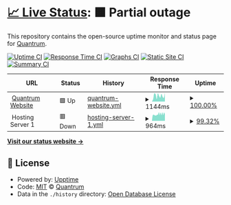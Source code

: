 # [📈 Live Status](https://status.quantrum.gr): <!--live status--> **🟧 Partial outage**

This repository contains the open-source uptime monitor and status page for [Quantrum](https://www.quantrum.gr).

[![Uptime CI](https://github.com/QuantrumDigital/uptime/workflows/Uptime%20CI/badge.svg)](https://github.com/QuantrumDigital/uptime/actions?query=workflow%3A%22Uptime+CI%22)
[![Response Time CI](https://github.com/QuantrumDigital/uptime/workflows/Response%20Time%20CI/badge.svg)](https://github.com/QuantrumDigital/uptime/actions?query=workflow%3A%22Response+Time+CI%22)
[![Graphs CI](https://github.com/QuantrumDigital/uptime/workflows/Graphs%20CI/badge.svg)](https://github.com/QuantrumDigital/uptime/actions?query=workflow%3A%22Graphs+CI%22)
[![Static Site CI](https://github.com/QuantrumDigital/uptime/workflows/Static%20Site%20CI/badge.svg)](https://github.com/QuantrumDigital/uptime/actions?query=workflow%3A%22Static+Site+CI%22)
[![Summary CI](https://github.com/QuantrumDigital/uptime/workflows/Summary%20CI/badge.svg)](https://github.com/QuantrumDigital/uptime/actions?query=workflow%3A%22Summary+CI%22)

<!--start: status pages-->
<!-- This summary is generated by Upptime (https://github.com/upptime/upptime) -->
<!-- Do not edit this manually, your changes will be overwritten -->
<!-- prettier-ignore -->
| URL | Status | History | Response Time | Uptime |
| --- | ------ | ------- | ------------- | ------ |
| <img alt="" src="https://icons.duckduckgo.com/ip3/quantrum.gr.ico" height="13"> [Quantrum Website](https://quantrum.gr) | 🟩 Up | [quantrum-website.yml](https://github.com/QuantrumDigital/uptime/commits/HEAD/history/quantrum-website.yml) | <details><summary><img alt="Response time graph" src="./graphs/quantrum-website/response-time-week.png" height="20"> 1144ms</summary><br><a href="https://status.quantrum.gr/history/quantrum-website"><img alt="Response time 2740" src="https://img.shields.io/endpoint?url=https%3A%2F%2Fraw.githubusercontent.com%2FQuantrumDigital%2Fuptime%2FHEAD%2Fapi%2Fquantrum-website%2Fresponse-time.json"></a><br><a href="https://status.quantrum.gr/history/quantrum-website"><img alt="24-hour response time 911" src="https://img.shields.io/endpoint?url=https%3A%2F%2Fraw.githubusercontent.com%2FQuantrumDigital%2Fuptime%2FHEAD%2Fapi%2Fquantrum-website%2Fresponse-time-day.json"></a><br><a href="https://status.quantrum.gr/history/quantrum-website"><img alt="7-day response time 1144" src="https://img.shields.io/endpoint?url=https%3A%2F%2Fraw.githubusercontent.com%2FQuantrumDigital%2Fuptime%2FHEAD%2Fapi%2Fquantrum-website%2Fresponse-time-week.json"></a><br><a href="https://status.quantrum.gr/history/quantrum-website"><img alt="30-day response time 1380" src="https://img.shields.io/endpoint?url=https%3A%2F%2Fraw.githubusercontent.com%2FQuantrumDigital%2Fuptime%2FHEAD%2Fapi%2Fquantrum-website%2Fresponse-time-month.json"></a><br><a href="https://status.quantrum.gr/history/quantrum-website"><img alt="1-year response time 2737" src="https://img.shields.io/endpoint?url=https%3A%2F%2Fraw.githubusercontent.com%2FQuantrumDigital%2Fuptime%2FHEAD%2Fapi%2Fquantrum-website%2Fresponse-time-year.json"></a></details> | <details><summary><a href="https://status.quantrum.gr/history/quantrum-website">100.00%</a></summary><a href="https://status.quantrum.gr/history/quantrum-website"><img alt="All-time uptime 99.30%" src="https://img.shields.io/endpoint?url=https%3A%2F%2Fraw.githubusercontent.com%2FQuantrumDigital%2Fuptime%2FHEAD%2Fapi%2Fquantrum-website%2Fuptime.json"></a><br><a href="https://status.quantrum.gr/history/quantrum-website"><img alt="24-hour uptime 100.00%" src="https://img.shields.io/endpoint?url=https%3A%2F%2Fraw.githubusercontent.com%2FQuantrumDigital%2Fuptime%2FHEAD%2Fapi%2Fquantrum-website%2Fuptime-day.json"></a><br><a href="https://status.quantrum.gr/history/quantrum-website"><img alt="7-day uptime 100.00%" src="https://img.shields.io/endpoint?url=https%3A%2F%2Fraw.githubusercontent.com%2FQuantrumDigital%2Fuptime%2FHEAD%2Fapi%2Fquantrum-website%2Fuptime-week.json"></a><br><a href="https://status.quantrum.gr/history/quantrum-website"><img alt="30-day uptime 99.72%" src="https://img.shields.io/endpoint?url=https%3A%2F%2Fraw.githubusercontent.com%2FQuantrumDigital%2Fuptime%2FHEAD%2Fapi%2Fquantrum-website%2Fuptime-month.json"></a><br><a href="https://status.quantrum.gr/history/quantrum-website"><img alt="1-year uptime 99.29%" src="https://img.shields.io/endpoint?url=https%3A%2F%2Fraw.githubusercontent.com%2FQuantrumDigital%2Fuptime%2FHEAD%2Fapi%2Fquantrum-website%2Fuptime-year.json"></a></details>
| <img alt="" src="https://icons.duckduckgo.com/ip3/null.ico" height="13"> Hosting Server 1 | 🟥 Down | [hosting-server-1.yml](https://github.com/QuantrumDigital/uptime/commits/HEAD/history/hosting-server-1.yml) | <details><summary><img alt="Response time graph" src="./graphs/hosting-server-1/response-time-week.png" height="20"> 964ms</summary><br><a href="https://status.quantrum.gr/history/hosting-server-1"><img alt="Response time 899" src="https://img.shields.io/endpoint?url=https%3A%2F%2Fraw.githubusercontent.com%2FQuantrumDigital%2Fuptime%2FHEAD%2Fapi%2Fhosting-server-1%2Fresponse-time.json"></a><br><a href="https://status.quantrum.gr/history/hosting-server-1"><img alt="24-hour response time 914" src="https://img.shields.io/endpoint?url=https%3A%2F%2Fraw.githubusercontent.com%2FQuantrumDigital%2Fuptime%2FHEAD%2Fapi%2Fhosting-server-1%2Fresponse-time-day.json"></a><br><a href="https://status.quantrum.gr/history/hosting-server-1"><img alt="7-day response time 964" src="https://img.shields.io/endpoint?url=https%3A%2F%2Fraw.githubusercontent.com%2FQuantrumDigital%2Fuptime%2FHEAD%2Fapi%2Fhosting-server-1%2Fresponse-time-week.json"></a><br><a href="https://status.quantrum.gr/history/hosting-server-1"><img alt="30-day response time 939" src="https://img.shields.io/endpoint?url=https%3A%2F%2Fraw.githubusercontent.com%2FQuantrumDigital%2Fuptime%2FHEAD%2Fapi%2Fhosting-server-1%2Fresponse-time-month.json"></a><br><a href="https://status.quantrum.gr/history/hosting-server-1"><img alt="1-year response time 900" src="https://img.shields.io/endpoint?url=https%3A%2F%2Fraw.githubusercontent.com%2FQuantrumDigital%2Fuptime%2FHEAD%2Fapi%2Fhosting-server-1%2Fresponse-time-year.json"></a></details> | <details><summary><a href="https://status.quantrum.gr/history/hosting-server-1">99.32%</a></summary><a href="https://status.quantrum.gr/history/hosting-server-1"><img alt="All-time uptime 99.96%" src="https://img.shields.io/endpoint?url=https%3A%2F%2Fraw.githubusercontent.com%2FQuantrumDigital%2Fuptime%2FHEAD%2Fapi%2Fhosting-server-1%2Fuptime.json"></a><br><a href="https://status.quantrum.gr/history/hosting-server-1"><img alt="24-hour uptime 99.99%" src="https://img.shields.io/endpoint?url=https%3A%2F%2Fraw.githubusercontent.com%2FQuantrumDigital%2Fuptime%2FHEAD%2Fapi%2Fhosting-server-1%2Fuptime-day.json"></a><br><a href="https://status.quantrum.gr/history/hosting-server-1"><img alt="7-day uptime 99.32%" src="https://img.shields.io/endpoint?url=https%3A%2F%2Fraw.githubusercontent.com%2FQuantrumDigital%2Fuptime%2FHEAD%2Fapi%2Fhosting-server-1%2Fuptime-week.json"></a><br><a href="https://status.quantrum.gr/history/hosting-server-1"><img alt="30-day uptime 99.60%" src="https://img.shields.io/endpoint?url=https%3A%2F%2Fraw.githubusercontent.com%2FQuantrumDigital%2Fuptime%2FHEAD%2Fapi%2Fhosting-server-1%2Fuptime-month.json"></a><br><a href="https://status.quantrum.gr/history/hosting-server-1"><img alt="1-year uptime 99.96%" src="https://img.shields.io/endpoint?url=https%3A%2F%2Fraw.githubusercontent.com%2FQuantrumDigital%2Fuptime%2FHEAD%2Fapi%2Fhosting-server-1%2Fuptime-year.json"></a></details>

<!--end: status pages-->

[**Visit our status website →**](https://status.quantrum.gr)

## 📄 License

- Powered by: [Upptime](https://github.com/upptime/upptime)
- Code: [MIT](./LICENSE) © [Quantrum](https://www.quantrum.gr)
- Data in the `./history` directory: [Open Database License](https://opendatacommons.org/licenses/odbl/1-0/)
